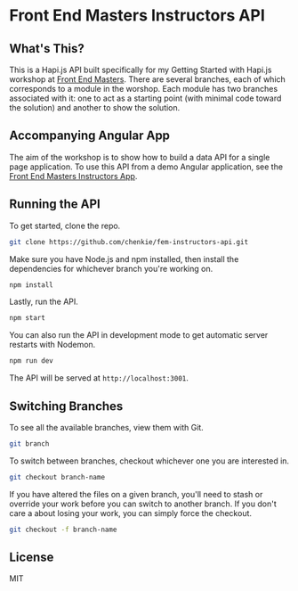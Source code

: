 # Front End Masters Instructors API

## What's This?

This is a Hapi.js API built specifically for my Getting Started with Hapi.js workshop at [Front End Masters](https://frontendmasters.com/). There are several branches, each of which corresponds to a module in the worshop. Each module has two branches associated with it: one to act as a starting point (with minimal code toward the solution) and another to show the solution.

## Accompanying Angular App

The aim of the workshop is to show how to build a data API for a single page application. To use this API from a demo Angular application, see the [Front End Masters Instructors App](https://github.com/chenkie/fem-instructors-app).

## Running the API

To get started, clone the repo.

```bash
git clone https://github.com/chenkie/fem-instructors-api.git
```

Make sure you have Node.js and npm installed, then install the dependencies for whichever branch you're working on.

```bash
npm install
```

Lastly, run the API.

```bash
npm start
```

You can also run the API in development mode to get automatic server restarts with Nodemon.

```bash
npm run dev
```

The API will be served at `http://localhost:3001`.

## Switching Branches

To see all the available branches, view them with Git.

```bash
git branch
```

To switch between branches, checkout whichever one you are interested in.

```bash
git checkout branch-name
```

If you have altered the files on a given branch, you'll need to stash or override your work before you can switch to another branch. If you don't care a about losing your work, you can simply force the checkout.

```bash
git checkout -f branch-name
```

## License

MIT